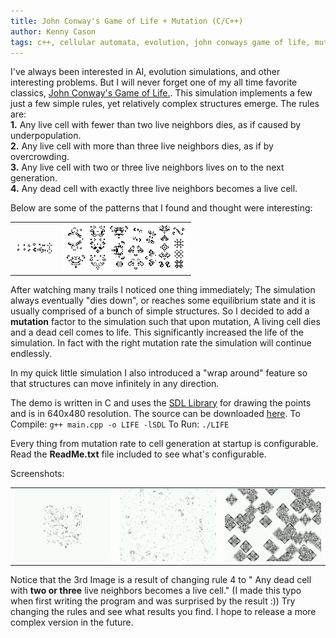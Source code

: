 ```yaml
---
title: John Conway's Game of Life + Mutation (C/C++)
author: Kenny Cason
tags: c++, cellular automata, evolution, john conways game of life, mutation, self-organization, simulation
---
```


I've always been interested in AI, evolution simulations, and other interesting problems. But I will never forget one of my all time favorite classics, <a href="http://en.wikipedia.org/wiki/Conway%27s_Game_of_Life" target="_blank">John Conway's Game of Life.</a>.
This simulation implements a few just a few simple rules, yet relatively complex structures emerge.
The rules are:<br/>
<b>1.</b> Any live cell with fewer than two live neighbors dies, as if caused by underpopulation.<br/>
<b>2.</b> Any live cell with more than three live neighbors dies, as if by overcrowding.<br/>
<b>3.</b> Any live cell with two or three live neighbors lives on to the next generation.<br/>
<b>4.</b> Any dead cell with exactly three live neighbors becomes a live cell.<br/>

Below are some of the patterns that I found and thought were interesting:
<table><tr><td><a href="/code/c/Life/Life-SimplePatterns.png" target="_blank"><img src="/code/c/Life/Life-SimplePatterns.png" alt="Game of Life Simple Patterns" /></td>
<td><a href="/code/c/Life/Life-ComplexPatterns.png" target="_blank"><img src="/code/c/Life/Life-ComplexPatterns.png" alt="Game of Life Complex Patterns" /></td></tr></table>

After watching many trails I noticed one thing immediately; The simulation always eventually "dies down", or reaches some equilibrium state and it is usually comprised of a bunch of simple structures. So I decided to add a <b>mutation</b> factor to the simulation such that upon mutation, A living cell dies and a dead cell comes to life. This significantly increased the life of the simulation. In fact with the right mutation rate the simulation will continue endlessly. 

In my quick little simulation I also introduced a "wrap around" feature so that structures can move infinitely in any direction.

The demo is written in C and uses the <a href="http://www.libsdl.org"  target="_blank">SDL Library</a> for drawing the points and is in 640x480 resolution. The source can be downloaded <a href="/code/c/Life/Life.zip">here</a>.
To Compile:
<code>g++ main.cpp -o LIFE -lSDL</code>
To Run:
<code>./LIFE</code>

Every thing from mutation rate to cell generation at startup is configurable. Read the <b>ReadMe.txt</b> file included to see what's configurable.

Screenshots:
<table><tr><td><a href="/code/c/Life/Life-1.png" target="_blank"><img src="/code/c/Life/Life-1.png" alt="Life Screenshot"  width="175"/></td>
<td><a href="http://ken-soft.com/code/c/Life/Life-2.png" target="_blank"><img src="/code/c/Life/Life-2.png" alt="Life Screenshot"  width="175" /></td><td><a href="/code/c/Life/Life-ChangedRules.png" target="_blank"><img src="/code/c/Life/Life-ChangedRules.png" alt="Life Screenshot Changed Rule"  width="175" /></td></tr></table>

Notice that the 3rd Image is a result of changing rule 4 to " Any dead cell with <b>two or three</b> live neighbors becomes a live cell." (I made this typo when first writing the program and was surprised by the result :)) Try changing the rules and see what results you find. 
I hope to release a more complex version in the future.